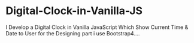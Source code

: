 # Digital-Clock-in-Vanilla-JS
I Develop a Digital Clock in  Vanilla JavaScript Which Show Current Time &amp; Date to User for the Designing part i use Bootstrap4....
